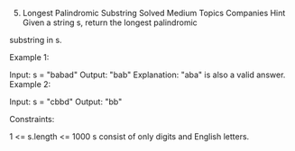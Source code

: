 5. Longest Palindromic Substring
   Solved
   Medium
   Topics
   Companies
   Hint
   Given a string s, return the longest
   palindromic

substring
in s.

Example 1:

Input: s = "babad"
Output: "bab"
Explanation: "aba" is also a valid answer.
Example 2:

Input: s = "cbbd"
Output: "bb"

Constraints:

1 <= s.length <= 1000
s consist of only digits and English letters.
